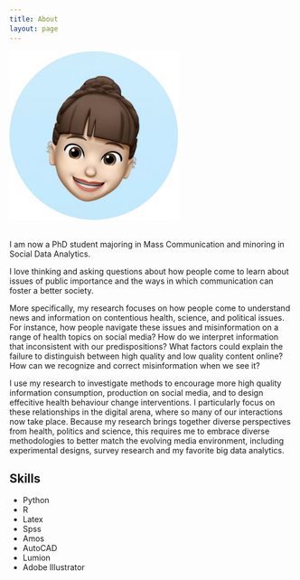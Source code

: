 ```yaml
---
title: About
layout: page
---
```

<img src="assets/images/Memoji_rachel.jpg" alt="GitHub" title="GitHub,Memojirachel" width="300" height="300" />

<br />
<br />

<p>I am now a PhD student majoring in Mass Communication and minoring in Social Data Analytics. </p> 

<p>I love thinking and asking questions about how people come to learn about issues of public importance and the ways in which communication can foster a better society.</p>

<p>More specifically, my research focuses on how people come to understand news and information on contentious health, science, and political issues. For instance, how people navigate these issues and misinformation on a range of health topics on social media? How do we interpret information that inconsistent with our predispositions? What factors could explain the failure to distinguish between high quality and low quality content online? How can we recognize and correct misinformation when we see it?</p>

<p> I use my research to investigate methods to encourage more high quality information consumption, production on social media, and to design effecitive health behaviour change interventions. I particularly focus on these relationships in the digital arena, where so many of our interactions now take place. Because my research brings together diverse perspectives from health, politics and science, this requires me to embrace diverse methodologies to better match the evolving media environment, including experimental designs, survey research and my favorite big data analytics. </p>

<h2>Skills</h2>

<ul class="skill-list">
	<li>Python</li>
	<li>R</li>
	<li>Latex</li>
	<li>Spss</li>
	<li>Amos</li>
	<li>AutoCAD</li>
	<li>Lumion</li>
	<li>Adobe Illustrator</li>
</ul>
